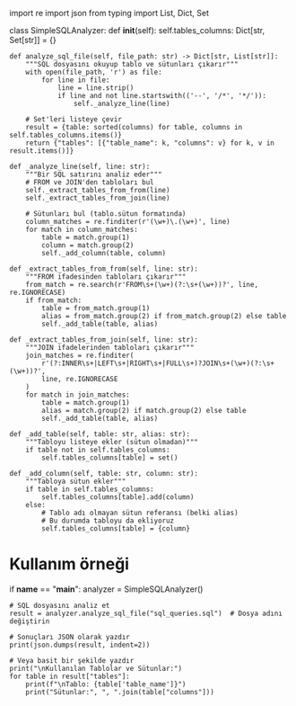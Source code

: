 import re
import json
from typing import List, Dict, Set

class SimpleSQLAnalyzer:
    def __init__(self):
        self.tables_columns: Dict[str, Set[str]] = {}

    def analyze_sql_file(self, file_path: str) -> Dict[str, List[str]]:
        """SQL dosyasını okuyup tablo ve sütunları çıkarır"""
        with open(file_path, 'r') as file:
            for line in file:
                line = line.strip()
                if line and not line.startswith(('--', '/*', '*/')):
                    self._analyze_line(line)
        
        # Set'leri listeye çevir
        result = {table: sorted(columns) for table, columns in self.tables_columns.items()}
        return {"tables": [{"table_name": k, "columns": v} for k, v in result.items()]}

    def _analyze_line(self, line: str):
        """Bir SQL satırını analiz eder"""
        # FROM ve JOIN'den tabloları bul
        self._extract_tables_from_from(line)
        self._extract_tables_from_join(line)
        
        # Sütunları bul (tablo.sütun formatında)
        column_matches = re.finditer(r'(\w+)\.(\w+)', line)
        for match in column_matches:
            table = match.group(1)
            column = match.group(2)
            self._add_column(table, column)

    def _extract_tables_from_from(self, line: str):
        """FROM ifadesinden tabloları çıkarır"""
        from_match = re.search(r'FROM\s+(\w+)(?:\s+(\w+))?', line, re.IGNORECASE)
        if from_match:
            table = from_match.group(1)
            alias = from_match.group(2) if from_match.group(2) else table
            self._add_table(table, alias)

    def _extract_tables_from_join(self, line: str):
        """JOIN ifadelerinden tabloları çıkarır"""
        join_matches = re.finditer(
            r'(?:INNER\s+|LEFT\s+|RIGHT\s+|FULL\s+)?JOIN\s+(\w+)(?:\s+(\w+))?',
            line, re.IGNORECASE
        )
        for match in join_matches:
            table = match.group(1)
            alias = match.group(2) if match.group(2) else table
            self._add_table(table, alias)

    def _add_table(self, table: str, alias: str):
        """Tabloyu listeye ekler (sütun olmadan)"""
        if table not in self.tables_columns:
            self.tables_columns[table] = set()

    def _add_column(self, table: str, column: str):
        """Tabloya sütun ekler"""
        if table in self.tables_columns:
            self.tables_columns[table].add(column)
        else:
            # Tablo adı olmayan sütun referansı (belki alias)
            # Bu durumda tabloyu da ekliyoruz
            self.tables_columns[table] = {column}

# Kullanım örneği
if __name__ == "__main__":
    analyzer = SimpleSQLAnalyzer()
    
    # SQL dosyasını analiz et
    result = analyzer.analyze_sql_file("sql_queries.sql")  # Dosya adını değiştirin
    
    # Sonuçları JSON olarak yazdır
    print(json.dumps(result, indent=2))
    
    # Veya basit bir şekilde yazdır
    print("\nKullanılan Tablolar ve Sütunlar:")
    for table in result["tables"]:
        print(f"\nTablo: {table['table_name']}")
        print("Sütunlar:", ", ".join(table["columns"]))
